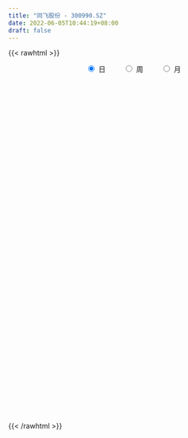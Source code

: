 ```yaml
---
title: "同飞股份 - 300990.SZ"
date: 2022-06-05T10:44:19+08:00
draft: false
---
```

{{< rawhtml >}}
    <div style="text-align: center">
        <label style="padding: 1rem;"><input style="margin-right: .5rem" type="radio" name="period" value="D" checked onclick="period_change(this)">日</label>
        <label style="padding: 1rem;"><input style="margin-right: .5rem" type="radio" name="period" value="W" onclick="period_change(this)">周</label>
        <label style="padding: 1rem;"><input style="margin-right: .5rem" type="radio" name="period" value="M" onclick="period_change(this)">月</label>
    </div>
    <div id="chart" style="height: 700px;"></div> 
    <script type="text/javascript">
        const D_v = [54010.24,42054.78,29665.61,18301.66,19227.66,17097.96,17516.38,12839.01,12104.75,10499.46,13689.03,9551.43,13907.57,9888.12,11657.28,11885.19,28830.02,13985.58,12424.1,5637.0,5497.0,8444.0,5352.86,5728.61,4475.1,7867.54,4953.0,5590.97,5192.61,5205.0,5231.95,8660.59,6624.01,6044.0,4703.97,5264.49,8085.0,3768.0,4341.7,5976.67,6203.66,3172.0,4099.0,4088.0,2806.85,5625.47,4914.66,7651.89,5198.89,3854.89,4037.0,5177.0,38988.41,55902.6,34258.97,31056.7,31252.28,24432.67,17370.71,39911.6,35107.61,36421.18,18134.0,19557.65,23918.79,16667.19,23558.1,19017.81,17302.23,11236.56,8394.21,9312.01,11722.0,10082.0,20315.52,15788.35,18616.03,14302.63,16017.19,14475.57,8429.86,7681.37,6902.93,7094.86,5731.0,5163.0,6925.2,7440.77,6188.0,16244.66,8900.82,6740.37,7125.9,3958.34,8536.0,5437.93,3627.01,3565.0,6427.0,2977.99,4912.48,3012.09,4688.48,7035.94,4828.0,6585.08,27148.42,14059.67,20289.87,16440.93,33600.51,29104.43,29790.8,19380.78,17545.3,40142.13,27052.03,19773.0,14453.0,21033.98,21766.8,17532.11,20032.0,22829.69,19991.09,14643.61,12944.72,10266.79,9144.11,17339.86,19842.06,17266.0,16933.44,11802.17,10102.0,15165.0,9745.09,14462.07,27522.3,16214.16,11004.14,13951.43,13295.0,7985.0,10805.0,12154.24,8265.08,6301.0,21899.87,18444.0,15550.81,10586.0,7788.0,6780.0,6781.0,8626.87,7651.91,7129.85,6886.0,5096.96,8040.12,7236.0,3534.0,6622.0,4377.08,4553.0,3571.08,8273.1,5343.0,4188.43,5252.18,6512.04,8570.0,4753.0,6188.0,7544.0,7233.0,6034.0,5394.0,7850.24,5561.0,3649.84,3792.0,6614.0,4086.0,3415.84,8603.25,12729.0,9599.44,8284.0,6302.48,6210.25,7581.0,4791.0,8086.0,4163.48,2875.0,5269.0,3594.07,4625.07,6133.0,7308.0,8614.53,11999.0,7619.0,7751.09,7903.0,10456.22,13923.57,10377.1,7702.03,14776.82,9826.0,5767.8,6321.14,5929.0,5195.0,5297.56,5479.0,2961.56,4990.05,5514.25,5527.0,5505.0,3141.0,2528.0,3777.0,3844.0,6401.13,4704.24,3530.0,3936.1,11268.0,8706.1,8750.0,4273.0,4730.89,5549.36,3227.89,4167.89,7972.03,6910.2,5290.0,2894.0,2500.0,3222.0,4680.0,6051.56,7962.06,5647.1,14781.22,15766.75,12982.56,14857.21,23663.52,10557.59,25746.6,23671.28]
const D_histogram = [0.0,-0.813037037,-1.5296006753,-1.9302195865,-2.1948401968,-2.3432200164,-2.2907515776,-2.2420273017,-2.1496979565,-1.9336135867,-1.5358396331,-1.2029963365,-0.8362119122,-0.5637545982,-0.238972997,0.0427731059,0.5456070824,0.6916282422,0.6309402521,0.6345254639,0.6142204082,0.5562697054,0.5364820648,0.4798020612,0.4714375863,0.3848684748,0.3984473885,0.4782825861,0.5228949595,0.5833813928,0.5612485604,0.6295260038,0.6652175067,0.5845619881,0.5551317323,0.4770375708,0.2872090596,0.2025700654,0.1884752169,0.2750649186,0.2223990607,0.2314850815,0.2782720781,0.2913574115,0.283883708,0.1579696088,0.1191368675,0.2387574359,0.2109241688,0.1829072805,0.1405108715,0.0278244076,0.6101902493,1.8643162722,2.1746356512,2.3935617347,2.5089162673,2.363155707,1.8581534068,2.3040466532,3.7538297776,3.7258940982,3.3384460665,2.6949683181,2.3493751232,1.7731210064,0.9284884741,0.2902923987,-0.4831099604,-1.2179262541,-1.6824066641,-2.0315871901,-1.8975535681,-1.7945657104,-2.0914222748,-2.0761149481,-1.6850831395,-1.3515428771,-1.6064244002,-2.0146216875,-2.1425652447,-2.1349531486,-1.9587765407,-1.6510855046,-1.4532960996,-1.3014526974,-1.1597884321,-1.1186318645,-0.9850025584,-0.4733412716,-0.3644060784,-0.2581393277,-0.3946527881,-0.4461750136,-0.7055518811,-0.9619402739,-0.9934153816,-1.089326965,-0.8154259842,-0.5947348983,-0.4693005217,-0.3248377353,-0.0636000056,0.2981237448,0.539815326,0.8372389452,1.5528695806,1.802254188,2.1232154157,2.3684575481,3.0566130074,3.0858897802,3.558355398,3.3573893752,3.4124031314,4.3964122601,4.8595897197,4.3546956574,3.802025411,2.6557846566,1.6669817666,1.043149583,0.9553673934,1.0917615487,1.4675167701,1.0098005528,0.0954074736,-0.3076477222,-0.7117152596,-0.439482228,-0.222495284,-0.5698408268,-0.6355513737,-1.1056915096,-1.6285706137,-1.2280273276,-1.094614095,-1.5862371128,-2.4593789966,-2.6912810986,-2.963101219,-3.4137988121,-3.3504256621,-3.3734290419,-2.9534718266,-2.4415519458,-1.934105848,-1.7088419604,-0.5898398055,0.3676827225,0.5839229753,0.8787271609,1.0572597981,1.0694603867,0.911150691,0.6579342012,0.7743739546,0.9863646563,0.750935096,0.407798123,-0.2653107843,-0.9874577915,-1.466023348,-2.0111007447,-2.2232844097,-2.3172018982,-2.1608618308,-2.231927192,-2.1731465416,-1.9653770712,-1.7574284446,-1.6545422044,-1.7403830242,-1.7758653702,-1.4088393638,-1.2510052933,-0.7791585976,-0.7863086961,-0.7813638829,-0.332080075,-0.3482281165,-0.2581519428,-0.2000801927,-0.1563600928,-0.1816449069,0.0502254796,0.591826774,1.0629718702,1.0582314656,1.1468068103,1.0619754118,1.093206218,0.9352303953,0.8664771151,0.5757547126,0.443184679,0.3352706626,0.1085809345,-0.1056142932,-0.4428224163,-0.8218537576,-1.0936755499,-0.8967379058,-1.0001170318,-1.2387195762,-1.3954984443,-1.3045213616,-0.90242192,-0.2088289549,0.316962095,0.6365407622,0.732722836,0.6694086734,0.5653545725,0.4271680652,0.2591803269,0.2900511619,0.3194770451,0.271698064,0.2086846234,0.1185285005,0.0515537443,-0.3440278687,-0.5015798082,-0.6626338908,-0.625753413,-0.6325207834,-0.4274476707,-0.0393844748,0.3001686443,0.3055675492,0.39602138,0.0638054561,-0.4196971271,-0.5364842111,-0.6649650857,-0.4383365978,0.014026263,0.2918445778,0.5988334545,1.098101139,1.4090506794,1.6481862488,1.7468838778,1.7158553234,1.6944064864,1.7457857726,1.8495416389,2.0198676088,2.1175540654,2.2248582801,2.591699881,2.475769344,-0.471412942,-2.0758205853,-3.0388601985,-3.1870280635,-2.9696013537]
const D_fast = [0.0,-1.0162962963,-2.1152601034,-2.9984339112,-3.8117645708,-4.5459493944,-5.06616885,-5.5779513996,-6.0230465435,-6.2903655704,-6.276551525,-6.2444573126,-6.0867258663,-5.9552072019,-5.6901688499,-5.3977294705,-4.7584937234,-4.4395655031,-4.3425184302,-4.1803018524,-4.047051806,-3.9659350824,-3.8516022069,-3.7883316952,-3.6788367735,-3.6691887663,-3.5559980054,-3.3565921614,-3.1812560481,-2.9749242665,-2.8567449588,-2.6310860145,-2.4290901349,-2.3636051565,-2.2542524793,-2.2130872481,-2.3311134943,-2.3651099722,-2.3320860165,-2.1767300851,-2.1737961778,-2.1068388866,-1.9904838706,-1.9045591843,-1.8410619607,-1.9274836578,-1.9365321822,-1.7572222548,-1.7323244797,-1.7146145479,-1.721883239,-1.827613601,-1.0927001969,0.627504894,1.4814831858,2.2987997029,3.0413833023,3.4864116688,3.4459477204,4.4678526301,6.8560931988,7.7596310439,8.2067945289,8.2370588601,8.4788094459,8.3458355808,7.733325167,7.1677021913,6.2735223421,5.2342244848,4.3491424088,3.4920650853,3.1517103152,2.8060567453,1.9863446122,1.4826232018,1.4523842256,1.4480387687,0.7915511456,-0.1203015637,-0.783886432,-1.3100126231,-1.6235301503,-1.7286104904,-1.8941451103,-2.0676648824,-2.2159477252,-2.4544491236,-2.5670704572,-2.1737444882,-2.1559108147,-2.1141788959,-2.3493555534,-2.5124215322,-2.94818637,-3.4450598313,-3.7248887844,-4.093132109,-4.0230876242,-3.951080263,-3.9429710168,-3.8797176642,-3.6343799359,-3.1981252493,-2.8214798367,-2.3147464811,-1.2108984505,-0.5109502961,0.3408147855,1.1781713049,2.630480016,3.431229234,4.7932837012,5.4316650222,6.3397795612,8.4228917549,10.1009666445,10.6847464965,11.0825826029,10.6002880126,10.0282305643,9.6651857764,9.8162454352,10.2255799777,10.9682143916,10.7629483125,9.8724071017,9.3924399753,8.810443623,8.9728060977,9.1341692206,8.6443634711,8.4197650808,7.6732020675,6.7431803099,6.8367167641,6.6964764731,5.808294177,4.3203075441,3.4155851674,2.4029897422,1.0988424462,0.3246091807,-0.5417514596,-0.860162201,-0.9586303067,-0.9347106709,-1.1366572733,-0.1651150699,0.8843281388,1.2465491354,1.7610351113,2.2038826979,2.4834483832,2.5529263602,2.4641934207,2.7742266628,3.2328085286,3.1851127423,2.9439253,2.2044886966,1.2354772415,0.390405848,-0.6574467349,-1.4254515023,-2.0986694653,-2.4825448556,-3.1115920148,-3.5960979998,-3.8796727972,-4.1110812817,-4.4218305927,-4.9427671685,-5.4222158571,-5.4073996917,-5.5623169445,-5.2852598982,-5.4889871707,-5.6793833282,-5.313119539,-5.4163246097,-5.3907864217,-5.3827347197,-5.378104643,-5.4488006839,-5.2043739274,-4.5148159396,-3.7779278758,-3.5181104141,-3.1428333667,-2.9621709123,-2.6576385516,-2.5818067755,-2.4339407769,-2.5807245013,-2.6024983651,-2.6265947158,-2.8261392103,-3.0667380114,-3.5146517385,-4.0991465192,-4.644387199,-4.6716340313,-5.0250424152,-5.5733248538,-6.0789783329,-6.3141315906,-6.137637629,-5.4962519026,-4.891220329,-4.4125064712,-4.1331436884,-4.0291056826,-3.9918211404,-4.0232156314,-4.126408288,-4.0230246625,-3.9137295181,-3.8935839831,-3.9044262679,-3.9649502657,-4.0190365858,-4.500625166,-4.7835720575,-5.1102846128,-5.2298424882,-5.3947400546,-5.2965288595,-4.9183117823,-4.5037165021,-4.4219257099,-4.2324665341,-4.548731094,-5.137157959,-5.3880660958,-5.6827882418,-5.5657439033,-5.1098744768,-4.7590950175,-4.3023977772,-3.5286048079,-2.8653925977,-2.2142104661,-1.6787918677,-1.2808565912,-0.8787038066,-0.3908780773,0.1752631987,0.8505560708,1.4776310438,2.1411498285,3.1559163996,3.6589281987,0.5938926771,-1.5294701124,-3.2522247753,-4.1971496562,-4.7221232848]
const D_slow = [0.0,-0.2032592593,-0.5856594281,-1.0682143247,-1.6169243739,-2.202729378,-2.7754172724,-3.3359240979,-3.873348587,-4.3567519837,-4.7407118919,-5.0414609761,-5.2505139541,-5.3914526037,-5.4511958529,-5.4405025764,-5.3041008058,-5.1311937453,-4.9734586823,-4.8148273163,-4.6612722142,-4.5222047879,-4.3880842717,-4.2681337564,-4.1502743598,-4.0540572411,-3.954445394,-3.8348747475,-3.7041510076,-3.5583056594,-3.4179935193,-3.2606120183,-3.0943076416,-2.9481671446,-2.8093842115,-2.6901248188,-2.6183225539,-2.5676800376,-2.5205612334,-2.4517950037,-2.3961952385,-2.3383239682,-2.2687559486,-2.1959165958,-2.1249456688,-2.0854532666,-2.0556690497,-1.9959796907,-1.9432486485,-1.8975218284,-1.8623941105,-1.8554380086,-1.7028904463,-1.2368113782,-0.6931524654,-0.0947620318,0.5324670351,1.1232559618,1.5877943135,2.1638059768,3.1022634212,4.0337369458,4.8683484624,5.5420905419,6.1294343227,6.5727145743,6.8048366929,6.8774097925,6.7566323025,6.4521507389,6.0315490729,5.5236522754,5.0492638833,4.6006224557,4.077766887,3.55873815,3.1374673651,2.7995816458,2.3979755458,1.8943201239,1.3586788127,0.8249405256,0.3352463904,-0.0775249858,-0.4408490107,-0.766212185,-1.056159293,-1.3358172592,-1.5820678988,-1.7004032167,-1.7915047363,-1.8560395682,-1.9547027652,-2.0662465186,-2.2426344889,-2.4831195574,-2.7314734028,-3.003805144,-3.2076616401,-3.3563453647,-3.4736704951,-3.5548799289,-3.5707799303,-3.4962489941,-3.3612951626,-3.1519854263,-2.7637680311,-2.3132044841,-1.7824006302,-1.1902862432,-0.4261329914,0.3453394537,1.2349283032,2.074275647,2.9273764299,4.0264794949,5.2413769248,6.3300508392,7.2805571919,7.944503356,8.3612487977,8.6220361934,8.8608780418,9.133818429,9.5006976215,9.7531477597,9.7769996281,9.7000876975,9.5221588826,9.4122883256,9.3566645046,9.2142042979,9.0553164545,8.7788935771,8.3717509237,8.0647440918,7.791090568,7.3945312898,6.7796865407,6.106866266,5.3660909613,4.5126412583,3.6750348427,2.8316775823,2.0933096256,1.4829216392,0.9993951772,0.5721846871,0.4247247357,0.5166454163,0.6626261601,0.8823079503,1.1466228999,1.4139879965,1.6417756693,1.8062592196,1.9998527082,2.2464438723,2.4341776463,2.536127177,2.4697994809,2.2229350331,1.8564291961,1.3536540099,0.7978329074,0.2185324329,-0.3216830248,-0.8796648228,-1.4229514582,-1.914295726,-2.3536528371,-2.7672883882,-3.2023841443,-3.6463504869,-3.9985603278,-4.3113116512,-4.5061013006,-4.7026784746,-4.8980194453,-4.9810394641,-5.0680964932,-5.1326344789,-5.1826545271,-5.2217445503,-5.267155777,-5.2545994071,-5.1066427136,-4.840899746,-4.5763418796,-4.289640177,-4.0241463241,-3.7508447696,-3.5170371708,-3.300417892,-3.1564792139,-3.0456830441,-2.9618653784,-2.9347201448,-2.9611237181,-3.0718293222,-3.2772927616,-3.5507116491,-3.7748961255,-4.0249253835,-4.3346052775,-4.6834798886,-5.009610229,-5.235215709,-5.2874229477,-5.208182424,-5.0490472334,-4.8658665244,-4.6985143561,-4.5571757129,-4.4503836966,-4.3855886149,-4.3130758244,-4.2332065632,-4.1652820472,-4.1131108913,-4.0834787662,-4.0705903301,-4.1565972973,-4.2819922493,-4.447650722,-4.6040890753,-4.7622192711,-4.8690811888,-4.8789273075,-4.8038851464,-4.7274932591,-4.6284879141,-4.6125365501,-4.7174608319,-4.8515818847,-5.0178231561,-5.1274073055,-5.1239007398,-5.0509395953,-4.9012312317,-4.6267059469,-4.2744432771,-3.8623967149,-3.4256757455,-2.9967119146,-2.573110293,-2.1366638499,-1.6742784402,-1.169311538,-0.6399230216,-0.0837084516,0.5642165187,1.1831588547,1.0653056192,0.5463504728,-0.2133645768,-1.0101215927,-1.7525219311]
const D_data = [['2021-05-12', 110.0, 103.42, 103.32, 125.05],['2021-05-13', 92.24, 90.68, 90.66, 98.87],['2021-05-14', 90.68, 86.74, 86.7, 91.28],['2021-05-17', 86.02, 86.16, 86.02, 88.01],['2021-05-18', 86.85, 84.21, 84.11, 86.85],['2021-05-19', 83.51, 82.45, 82.43, 84.8],['2021-05-20', 82.28, 82.49, 80.61, 83.45],['2021-05-21', 82.01, 80.46, 80.38, 82.17],['2021-05-24', 80.1, 79.11, 78.89, 80.46],['2021-05-25', 79.1, 79.27, 78.82, 79.77],['2021-05-26', 79.11, 81.17, 78.86, 81.79],['2021-05-27', 81.07, 80.54, 79.92, 81.1],['2021-05-28', 80.8, 81.31, 80.19, 82.66],['2021-05-31', 80.5, 80.54, 79.5, 80.54],['2021-06-01', 80.54, 81.72, 79.88, 82.17],['2021-06-02', 81.7, 81.97, 80.7, 82.5],['2021-06-03', 81.85, 86.34, 81.68, 88.8],['2021-06-04', 85.01, 83.38, 83.05, 85.51],['2021-06-07', 82.3, 80.83, 80.79, 82.8],['2021-06-08', 80.9, 81.29, 80.7, 81.48],['2021-06-09', 80.75, 80.77, 80.51, 81.4],['2021-06-10', 80.51, 79.9, 79.82, 80.9],['2021-06-11', 80.0, 79.97, 79.86, 80.97],['2021-06-15', 80.08, 79.09, 78.89, 80.48],['2021-06-16', 79.2, 79.3, 78.85, 80.11],['2021-06-17', 79.8, 77.82, 77.77, 79.8],['2021-06-18', 78.3, 78.62, 77.79, 78.75],['2021-06-21', 78.16, 79.5, 78.16, 79.58],['2021-06-22', 79.51, 79.26, 79.0, 79.82],['2021-06-23', 79.65, 79.67, 79.13, 79.98],['2021-06-24', 79.43, 78.7, 78.68, 79.88],['2021-06-25', 78.51, 79.96, 78.07, 80.49],['2021-06-28', 79.96, 79.9, 79.32, 80.36],['2021-06-29', 79.51, 78.39, 78.39, 79.85],['2021-06-30', 78.8, 78.78, 78.01, 79.21],['2021-07-01', 78.77, 77.9, 77.77, 79.69],['2021-07-02', 77.71, 75.7, 75.62, 77.75],['2021-07-05', 75.57, 76.1, 75.4, 76.57],['2021-07-06', 75.96, 76.51, 75.35, 76.59],['2021-07-07', 76.89, 77.8, 76.31, 77.97],['2021-07-08', 77.8, 76.0, 76.0, 77.9],['2021-07-09', 76.03, 76.5, 75.65, 76.72],['2021-07-12', 76.5, 77.0, 76.5, 77.31],['2021-07-13', 77.0, 76.65, 76.3, 77.07],['2021-07-14', 76.6, 76.33, 76.3, 76.79],['2021-07-15', 76.27, 74.36, 73.88, 76.33],['2021-07-16', 74.35, 74.82, 73.73, 75.69],['2021-07-19', 74.1, 76.88, 74.1, 77.18],['2021-07-20', 75.81, 75.18, 74.6, 75.81],['2021-07-21', 74.99, 74.91, 74.85, 75.6],['2021-07-22', 75.15, 74.4, 74.24, 75.28],['2021-07-23', 74.78, 72.9, 72.75, 74.78],['2021-07-26', 77.88, 82.89, 77.5, 86.0],['2021-07-27', 85.3, 97.08, 83.3, 99.46],['2021-07-28', 94.58, 90.98, 85.07, 94.68],['2021-07-29', 89.08, 93.05, 88.27, 94.11],['2021-07-30', 90.85, 94.66, 88.22, 97.18],['2021-08-02', 97.05, 93.38, 90.8, 97.59],['2021-08-03', 91.3, 89.0, 88.0, 93.5],['2021-08-04', 88.0, 102.7, 87.88, 105.6],['2021-08-05', 106.1, 123.24, 104.31, 123.24],['2021-08-06', 119.0, 112.09, 110.6, 127.0],['2021-08-09', 113.25, 109.93, 109.21, 116.24],['2021-08-10', 109.88, 107.09, 105.54, 114.48],['2021-08-11', 109.61, 111.0, 104.55, 112.86],['2021-08-12', 109.0, 108.17, 105.66, 110.0],['2021-08-13', 111.0, 102.99, 102.0, 115.88],['2021-08-16', 99.93, 103.02, 98.27, 106.38],['2021-08-17', 102.0, 98.39, 96.5, 102.88],['2021-08-18', 97.5, 95.04, 94.8, 99.09],['2021-08-19', 95.04, 94.9, 93.47, 96.4],['2021-08-20', 93.88, 93.47, 93.16, 97.16],['2021-08-23', 93.13, 98.12, 93.13, 99.5],['2021-08-24', 99.8, 97.58, 96.88, 101.0],['2021-08-25', 98.0, 91.1, 89.98, 98.87],['2021-08-26', 91.31, 93.12, 90.1, 96.46],['2021-08-27', 92.77, 97.9, 91.3, 100.49],['2021-08-30', 97.91, 98.35, 95.58, 99.68],['2021-08-31', 97.0, 90.37, 90.0, 97.01],['2021-09-01', 90.7, 85.5, 85.0, 90.99],['2021-09-02', 85.1, 86.12, 84.23, 87.2],['2021-09-03', 86.08, 85.93, 84.38, 88.79],['2021-09-06', 86.28, 86.98, 84.86, 87.85],['2021-09-07', 86.99, 88.51, 86.99, 89.7],['2021-09-08', 88.0, 87.22, 86.56, 88.8],['2021-09-09', 87.51, 86.4, 85.5, 87.99],['2021-09-10', 85.68, 85.95, 85.39, 86.68],['2021-09-13', 85.16, 84.1, 83.88, 85.85],['2021-09-14', 84.1, 84.68, 83.71, 85.85],['2021-09-15', 84.4, 90.35, 83.85, 92.58],['2021-09-16', 88.9, 86.4, 85.88, 89.38],['2021-09-17', 85.7, 86.44, 85.5, 88.9],['2021-09-22', 84.7, 82.78, 82.47, 85.86],['2021-09-23', 82.8, 82.71, 82.57, 83.68],['2021-09-24', 82.01, 78.49, 78.49, 82.98],['2021-09-27', 78.6, 76.12, 75.17, 79.77],['2021-09-28', 76.12, 77.0, 76.12, 77.39],['2021-09-29', 76.98, 74.6, 74.06, 76.98],['2021-09-30', 74.65, 78.51, 74.65, 79.99],['2021-10-08', 79.0, 78.15, 77.53, 79.5],['2021-10-11', 77.55, 76.98, 75.96, 78.4],['2021-10-12', 76.55, 77.13, 76.28, 77.69],['2021-10-13', 76.73, 79.03, 76.7, 79.54],['2021-10-14', 78.98, 81.57, 78.41, 82.86],['2021-10-15', 80.99, 81.55, 80.56, 82.76],['2021-10-18', 81.55, 83.8, 80.17, 85.0],['2021-10-19', 85.0, 92.33, 84.51, 96.3],['2021-10-20', 89.41, 90.09, 89.2, 92.0],['2021-10-21', 89.99, 93.82, 88.88, 97.89],['2021-10-22', 93.0, 96.0, 93.0, 98.25],['2021-10-25', 99.0, 106.15, 97.0, 110.0],['2021-10-26', 103.02, 102.3, 99.0, 109.5],['2021-10-27', 100.95, 112.0, 100.95, 116.74],['2021-10-28', 112.0, 107.31, 106.06, 115.0],['2021-10-29', 107.0, 113.2, 104.38, 113.25],['2021-11-01', 117.88, 131.3, 115.1, 135.84],['2021-11-02', 128.52, 133.08, 124.67, 133.33],['2021-11-03', 129.8, 125.36, 122.04, 132.84],['2021-11-04', 125.36, 126.14, 122.02, 129.99],['2021-11-05', 122.64, 117.77, 117.47, 129.79],['2021-11-08', 117.78, 116.85, 112.45, 122.2],['2021-11-09', 118.01, 119.35, 118.01, 126.0],['2021-11-10', 118.8, 126.19, 117.19, 126.5],['2021-11-11', 124.6, 131.24, 124.5, 138.94],['2021-11-12', 132.16, 137.99, 125.5, 139.95],['2021-11-15', 135.03, 129.69, 128.91, 137.3],['2021-11-16', 128.7, 122.08, 121.0, 129.29],['2021-11-17', 123.0, 126.22, 121.18, 127.02],['2021-11-18', 125.1, 124.98, 123.72, 130.07],['2021-11-19', 124.0, 133.99, 121.5, 138.5],['2021-11-22', 138.0, 135.7, 133.97, 144.86],['2021-11-23', 136.9, 129.28, 128.05, 138.36],['2021-11-24', 129.31, 132.51, 127.48, 138.58],['2021-11-25', 131.1, 126.56, 126.56, 135.95],['2021-11-26', 125.99, 123.33, 123.16, 128.84],['2021-11-29', 121.46, 134.6, 121.46, 135.2],['2021-11-30', 136.0, 132.9, 132.31, 136.8],['2021-12-01', 134.93, 124.1, 122.52, 136.58],['2021-12-02', 124.8, 115.0, 109.99, 124.96],['2021-12-03', 113.45, 118.89, 113.27, 120.75],['2021-12-06', 118.8, 115.57, 114.99, 121.65],['2021-12-07', 115.57, 109.51, 107.87, 116.16],['2021-12-08', 106.53, 112.77, 106.53, 114.58],['2021-12-09', 116.0, 109.56, 108.8, 116.0],['2021-12-10', 109.0, 114.0, 108.18, 115.5],['2021-12-13', 114.0, 115.77, 111.7, 119.17],['2021-12-14', 115.49, 116.9, 111.26, 118.88],['2021-12-15', 116.0, 114.0, 112.26, 117.72],['2021-12-16', 114.55, 128.0, 114.55, 129.82],['2021-12-17', 129.79, 131.59, 125.0, 133.01],['2021-12-20', 134.2, 125.95, 115.74, 134.99],['2021-12-21', 127.46, 129.02, 123.7, 130.95],['2021-12-22', 131.0, 129.77, 126.01, 132.8],['2021-12-23', 130.5, 129.24, 126.0, 131.73],['2021-12-24', 129.24, 127.72, 127.2, 130.24],['2021-12-27', 127.28, 126.29, 124.29, 133.8],['2021-12-28', 127.01, 131.4, 126.5, 132.8],['2021-12-29', 130.04, 134.5, 129.01, 136.69],['2021-12-30', 134.39, 129.86, 129.11, 134.51],['2021-12-31', 129.35, 127.76, 126.0, 131.99],['2022-01-04', 127.65, 121.28, 118.7, 129.18],['2022-01-05', 121.09, 116.71, 114.0, 121.09],['2022-01-06', 116.69, 115.81, 114.0, 117.31],['2022-01-07', 115.49, 111.03, 110.71, 115.51],['2022-01-10', 112.7, 111.6, 109.61, 114.86],['2022-01-11', 112.73, 110.5, 107.0, 113.5],['2022-01-12', 111.0, 112.0, 110.59, 113.72],['2022-01-13', 114.55, 107.53, 106.08, 114.55],['2022-01-14', 107.0, 107.19, 104.68, 108.88],['2022-01-17', 107.19, 107.88, 105.06, 108.64],['2022-01-18', 107.9, 107.21, 106.15, 111.22],['2022-01-19', 107.21, 105.0, 103.89, 109.45],['2022-01-20', 104.21, 100.89, 100.27, 104.71],['2022-01-21', 100.88, 99.29, 97.72, 100.88],['2022-01-24', 99.29, 103.41, 98.2, 105.86],['2022-01-25', 103.41, 100.55, 100.15, 109.98],['2022-01-26', 102.06, 104.75, 100.02, 106.0],['2022-01-27', 104.75, 98.72, 98.0, 104.98],['2022-01-28', 98.72, 97.55, 93.31, 101.4],['2022-02-07', 99.99, 103.2, 99.99, 105.97],['2022-02-08', 104.03, 97.55, 96.08, 104.03],['2022-02-09', 97.01, 98.11, 94.0, 98.94],['2022-02-10', 98.52, 97.19, 96.0, 99.73],['2022-02-11', 95.57, 96.4, 91.99, 97.2],['2022-02-14', 94.11, 94.7, 92.0, 97.09],['2022-02-15', 96.42, 97.68, 93.02, 98.0],['2022-02-16', 97.68, 103.18, 96.01, 106.0],['2022-02-17', 103.15, 105.0, 103.15, 110.88],['2022-02-18', 110.0, 100.48, 99.55, 110.0],['2022-02-21', 100.13, 102.13, 100.13, 106.76],['2022-02-22', 101.42, 100.26, 99.68, 105.0],['2022-02-23', 99.96, 101.88, 99.96, 104.88],['2022-02-24', 100.05, 99.46, 97.5, 104.5],['2022-02-25', 100.1, 100.2, 99.54, 102.97],['2022-02-28', 99.66, 96.56, 95.67, 100.6],['2022-03-01', 96.56, 97.36, 95.88, 98.45],['2022-03-02', 97.37, 96.9, 95.18, 97.95],['2022-03-03', 97.36, 94.26, 93.8, 97.5],['2022-03-04', 94.1, 92.8, 91.0, 94.83],['2022-03-07', 92.08, 89.11, 87.8, 92.08],['2022-03-08', 86.12, 85.68, 84.08, 89.38],['2022-03-09', 85.71, 84.0, 81.41, 87.11],['2022-03-10', 86.0, 88.35, 83.7, 88.87],['2022-03-11', 87.0, 83.52, 79.44, 87.0],['2022-03-14', 83.28, 79.4, 79.19, 83.28],['2022-03-15', 79.95, 77.65, 76.0, 80.61],['2022-03-16', 77.92, 78.8, 75.08, 79.2],['2022-03-17', 79.2, 82.42, 79.2, 84.5],['2022-03-18', 82.5, 87.85, 82.01, 88.34],['2022-03-21', 87.12, 88.35, 86.78, 90.76],['2022-03-22', 90.18, 87.71, 86.02, 90.5],['2022-03-23', 90.1, 85.88, 85.71, 91.94],['2022-03-24', 84.87, 83.85, 82.0, 86.31],['2022-03-25', 83.59, 82.72, 82.51, 86.28],['2022-03-28', 82.24, 81.39, 80.25, 83.18],['2022-03-29', 81.28, 79.83, 78.6, 82.48],['2022-03-30', 80.01, 81.55, 79.55, 81.75],['2022-03-31', 80.9, 81.33, 80.52, 82.86],['2022-04-01', 81.25, 79.95, 78.61, 81.25],['2022-04-06', 79.0, 79.06, 77.83, 79.56],['2022-04-07', 78.64, 77.85, 76.65, 78.92],['2022-04-08', 77.8, 77.2, 75.31, 78.0],['2022-04-11', 76.54, 71.12, 71.11, 76.54],['2022-04-12', 70.51, 71.66, 69.44, 72.69],['2022-04-13', 70.68, 69.66, 69.1, 71.14],['2022-04-14', 70.22, 70.64, 69.47, 71.48],['2022-04-15', 70.48, 69.0, 67.5, 70.48],['2022-04-18', 68.46, 71.08, 67.2, 71.5],['2022-04-19', 71.5, 74.1, 71.22, 75.56],['2022-04-20', 74.33, 74.88, 73.69, 75.24],['2022-04-21', 73.77, 71.19, 70.98, 74.85],['2022-04-22', 71.68, 72.13, 69.0, 72.28],['2022-04-25', 71.45, 65.7, 65.05, 74.1],['2022-04-26', 66.0, 60.78, 59.17, 66.51],['2022-04-27', 59.12, 62.68, 56.64, 63.46],['2022-04-28', 62.6, 60.68, 60.21, 63.16],['2022-04-29', 61.64, 64.23, 61.03, 64.72],['2022-05-05', 64.89, 68.0, 64.5, 68.45],['2022-05-06', 66.8, 67.19, 65.7, 68.36],['2022-05-09', 67.3, 68.79, 67.03, 69.46],['2022-05-10', 68.58, 73.39, 67.99, 74.5],['2022-05-11', 76.01, 73.6, 72.7, 77.0],['2022-05-12', 73.57, 74.84, 73.27, 75.66],['2022-05-13', 75.2, 74.84, 73.86, 75.9],['2022-05-16', 75.8, 74.33, 73.68, 76.34],['2022-05-17', 74.88, 75.28, 73.26, 75.84],['2022-05-18', 74.9, 77.32, 74.14, 79.3],['2022-05-19', 75.0, 79.57, 75.0, 81.81],['2022-05-20', 83.0, 82.5, 80.58, 84.0],['2022-05-23', 82.1, 83.85, 80.9, 84.6],['2022-05-24', 84.63, 86.22, 83.83, 90.96],['2022-05-25', 86.48, 92.73, 84.18, 92.73],['2022-05-26', 93.0, 89.52, 85.01, 93.17],['2022-05-27', 49.0, 46.68, 46.0, 49.45],['2022-05-30', 46.5, 50.25, 45.6, 50.8],['2022-05-31', 50.26, 49.29, 47.6, 50.26],['2022-06-01', 49.29, 53.9, 49.0, 54.23],['2022-06-02', 53.89, 56.0, 52.38, 56.9]]
const W_v = [125730.63,84982.67,59752.24,76246.19,37354.96,23024.25,29881.12,30721.47,23462.03,21533.98,25919.67,191458.96,153243.77,101835.73,65262.82,76523.9,60906.62,31816.99,45514.62,19620.24,19056.94,2977.99,24476.99,84523.97,129421.82,122454.14,102151.69,64339.09,75945.67,83108.62,57040.57,67064.19,47485.81,35391.59,25432.12,26117.26,29275.65,32393.0,27467.08,38433.53,33168.73,23987.55,38679.6,47652.88,48449.75,28221.7,13465.86,20478.0,22415.47,37727.99,8777.25,27234.12,24415.62,64034.84,83638.99]
const W_histogram = [0.0,-0.4007749288,-0.5758051444,-0.5209976479,-0.6735387644,-0.8150459985,-0.7686921955,-0.9626475892,-0.9719452221,-1.0210680972,-1.1055665789,0.3059138337,2.3040249758,2.8667466465,2.4669578904,2.3694775472,1.414578136,0.7342721483,0.2900595101,-0.5221702171,-1.0126705892,-1.2977470256,-1.1962112971,-0.1497656316,1.6099147874,2.9147051613,4.8580832363,5.5431042488,4.9658420027,4.0132938159,2.8375927649,3.0118096483,2.646604615,2.205939944,0.6658289988,-0.6615662829,-2.0436431255,-2.989767874,-3.5685821656,-3.5449310748,-3.4150715825,-3.6720482985,-4.2696231784,-4.1710627871,-4.2355533965,-4.2385971406,-4.1920306481,-4.4550622951,-4.1651473852,-4.2382697228,-3.8323838773,-2.8395025678,-1.5236423749,-2.8456441745,-2.8644901048]
const W_fast = [0.0,-0.500968661,-0.8199501627,-0.8953920782,-1.2163178858,-1.5615866195,-1.7074058653,-2.1420231563,-2.3943070948,-2.6986969942,-3.0595871206,-1.5716282496,1.0024891365,2.2818974688,2.4988481853,2.9937372289,2.3924823516,1.8957444011,1.5240466403,0.581274359,-0.1623936605,-0.7719068533,-0.9694239491,0.0395803086,2.2017394243,4.2352060885,7.3931049726,9.4639020473,10.1281003019,10.1788755691,9.7125727093,10.6397420048,10.9361881252,11.0470084403,9.6733547448,8.1805678923,6.2875802683,4.5940135513,3.1230537183,2.2604720404,1.5365636371,0.3615748465,-1.3034058281,-2.2476111335,-3.370990092,-4.4336831212,-5.4351242908,-6.8119215116,-7.5632934479,-8.6959832163,-9.2481933401,-8.9651876725,-8.0302380734,-10.0636509166,-10.798619373]
const W_slow = [0.0,-0.1001937322,-0.2441450183,-0.3743944303,-0.5427791214,-0.746540621,-0.9387136699,-1.1793755672,-1.4223618727,-1.677628897,-1.9540205417,-1.8775420833,-1.3015358393,-0.5848491777,0.0318902949,0.6242596817,0.9779042157,1.1614722528,1.2339871303,1.103444576,0.8502769287,0.5258401723,0.226787348,0.1893459401,0.591824637,1.3205009273,2.5350217363,3.9207977985,5.1622582992,6.1655817532,6.8749799444,7.6279323565,8.2895835102,8.8410684963,9.007525746,8.8421341752,8.3312233939,7.5837814253,6.6916358839,5.8054031152,4.9516352196,4.033623145,2.9662173504,1.9234516536,0.8645633045,-0.1950859807,-1.2430936427,-2.3568592165,-3.3981460628,-4.4577134935,-5.4158094628,-6.1256851047,-6.5065956985,-7.2180067421,-7.9341292683]
const W_data = [['2021-05-14', 110.0, 86.74, 86.7, 125.05],['2021-05-21', 86.02, 80.46, 80.38, 88.01],['2021-05-28', 80.1, 81.31, 78.82, 82.66],['2021-06-04', 80.5, 83.38, 79.5, 88.8],['2021-06-11', 82.3, 79.97, 79.82, 82.8],['2021-06-18', 80.08, 78.62, 77.77, 80.48],['2021-06-25', 78.16, 79.96, 78.07, 80.49],['2021-07-02', 79.96, 75.7, 75.62, 80.36],['2021-07-09', 75.57, 76.5, 75.35, 77.97],['2021-07-16', 76.5, 74.82, 73.73, 77.31],['2021-07-23', 74.1, 72.9, 72.75, 77.18],['2021-07-30', 77.88, 94.66, 77.5, 99.46],['2021-08-06', 97.05, 112.09, 87.88, 127.0],['2021-08-13', 113.25, 102.99, 102.0, 116.24],['2021-08-20', 99.93, 93.47, 93.16, 106.38],['2021-08-27', 93.13, 97.9, 89.98, 101.0],['2021-09-03', 97.91, 85.93, 84.23, 99.68],['2021-09-10', 86.28, 85.95, 84.86, 89.7],['2021-09-17', 85.16, 86.44, 83.71, 92.58],['2021-09-24', 84.7, 78.49, 78.49, 85.86],['2021-09-30', 78.6, 78.51, 74.06, 79.99],['2021-10-08', 79.0, 78.15, 77.53, 79.5],['2021-10-15', 77.55, 81.55, 75.96, 82.86],['2021-10-22', 81.55, 96.0, 80.17, 98.25],['2021-10-29', 99.0, 113.2, 97.0, 116.74],['2021-11-05', 117.88, 117.77, 115.1, 135.84],['2021-11-12', 117.78, 137.99, 112.45, 139.95],['2021-11-19', 135.03, 133.99, 121.0, 138.5],['2021-11-26', 138.0, 123.33, 123.16, 144.86],['2021-12-03', 121.46, 118.89, 109.99, 136.8],['2021-12-10', 118.8, 114.0, 106.53, 121.65],['2021-12-17', 114.0, 131.59, 111.26, 133.01],['2021-12-24', 134.2, 127.72, 115.74, 134.99],['2021-12-31', 127.28, 127.76, 124.29, 136.69],['2022-01-07', 127.65, 111.03, 110.71, 129.18],['2022-01-14', 112.7, 107.19, 104.68, 114.86],['2022-01-21', 107.19, 99.29, 97.72, 111.22],['2022-01-28', 99.29, 97.55, 93.31, 109.98],['2022-02-11', 99.99, 96.4, 91.99, 105.97],['2022-02-18', 94.11, 100.48, 92.0, 110.88],['2022-02-25', 100.13, 100.2, 97.5, 106.76],['2022-03-04', 99.66, 92.8, 91.0, 100.6],['2022-03-11', 92.08, 83.52, 79.44, 92.08],['2022-03-18', 83.28, 87.85, 75.08, 88.34],['2022-03-25', 87.12, 82.72, 82.0, 91.94],['2022-04-01', 82.24, 79.95, 78.6, 83.18],['2022-04-08', 79.0, 77.2, 75.31, 79.56],['2022-04-15', 76.54, 69.0, 67.5, 76.54],['2022-04-22', 68.46, 72.13, 67.2, 75.56],['2022-04-29', 71.45, 64.23, 56.64, 74.1],['2022-05-06', 64.89, 67.19, 64.5, 68.45],['2022-05-13', 67.3, 74.84, 67.03, 77.0],['2022-05-20', 75.8, 82.5, 73.26, 84.0],['2022-05-27', 82.1, 46.68, 46.0, 93.17],['2022-06-02', 46.5, 56.0, 45.6, 56.9]]
const M_v = [280353.66,173990.38,275724.13,427186.04,146595.59,241400.77,389800.68,265180.69,113218.03,107155.34,173426.48,99566.32,158682.94,49417.88]
const M_histogram = [0.0,-0.1123190883,0.8368499347,1.1124725033,0.4658453476,2.2447176906,4.4888517557,5.3114998682,3.5880487365,2.2156723287,0.2214714974,-2.1777813429,-4.5623303785,-5.4206104582]
const M_fast = [0.0,-0.1403988604,1.0179826462,1.5717233407,1.0415575219,3.3816092875,6.7479562915,8.8984793711,8.0720404235,7.253582098,5.3147491409,2.371050965,-1.1540806653,-3.3675133596]
const M_slow = [0.0,-0.0280797721,0.1811327116,0.4592508374,0.5757121743,1.1368915969,2.2591045359,3.5869795029,4.483991687,5.0379097692,5.0932776436,4.5488323078,3.4082497132,2.0530970986]
const M_data = [['2021-05-31', 110.0, 80.54, 78.82, 125.05],['2021-06-30', 80.54, 78.78, 77.77, 88.8],['2021-07-30', 78.77, 94.66, 72.75, 99.46],['2021-08-31', 97.05, 90.37, 87.88, 127.0],['2021-09-30', 90.7, 78.51, 74.06, 92.58],['2021-10-29', 79.0, 113.2, 75.96, 116.74],['2021-11-30', 117.88, 132.9, 112.45, 144.86],['2021-12-31', 134.93, 127.76, 106.53, 136.69],['2022-01-28', 127.65, 97.55, 93.31, 129.18],['2022-02-28', 99.99, 96.56, 91.99, 110.88],['2022-03-31', 96.56, 81.33, 75.08, 98.45],['2022-04-29', 81.25, 64.23, 56.64, 81.25],['2022-05-31', 64.89, 49.29, 45.6, 93.17],['2022-06-30', 49.29, 56.0, 49.0, 56.9]]
        const D_a = [null,null,null,null,null,null,null,null,null,78.82,null,null,null,null,null,null,88.8,null,null,null,null,null,null,null,null,77.77,null,null,null,null,null,null,80.36,null,null,null,null,null,75.35,null,null,null,77.31,null,null,null,null,null,null,null,null,72.75,null,null,null,null,null,null,null,null,null,127.0,null,null,null,null,null,null,null,null,null,null,null,null,null,null,null,null,null,null,null,null,null,null,null,null,null,null,null,null,null,null,null,null,null,null,null,74.06,null,null,null,null,null,null,null,null,null,null,null,null,null,null,null,null,null,135.84,null,null,null,null,112.45,null,null,null,null,null,null,null,null,null,144.86,null,null,null,null,null,null,null,null,null,null,null,106.53,null,null,null,null,null,null,null,null,null,null,null,null,null,null,136.69,null,null,null,null,null,null,null,null,null,null,null,null,null,null,null,null,null,null,null,null,93.31,null,null,null,null,null,null,null,null,110.88,null,null,null,null,null,null,null,null,null,null,null,null,null,null,null,null,null,null,75.08,null,null,null,null,null,null,null,null,null,null,82.86,null,null,null,null,null,null,null,null,null,null,null,null,null,null,null,null,56.64,null,null,null,null,null,null,null,null,null,null,null,null,null,null,null,null,null,93.17,null,null,null,null,null]
const W_a = [null,null,null,null,null,null,null,null,null,null,72.75,null,null,null,null,null,null,null,null,null,null,null,null,null,null,null,null,null,144.86,null,null,null,null,null,null,null,null,null,null,null,null,null,null,null,null,null,null,null,null,56.64,null,null,null,null,null]
const M_a = [null,null,72.75,null,null,null,144.86,null,null,null,null,null,null,null]
        const D_b = [[{ coord: ['2021-05-25', 80.36] }, { coord: ['2021-06-28', 78.82] }],[{ coord: ['2021-07-06', 77.31] }, { coord: ['2021-09-29', 75.35] }],[{ coord: ['2021-11-01', 135.84] }, { coord: ['2021-12-29', 112.45] }],[{ coord: ['2022-03-16', 82.86] }, { coord: ['2022-05-26', 75.08] }]]
const W_b = []
const M_b = []
    </script>
{{< /rawhtml >}}